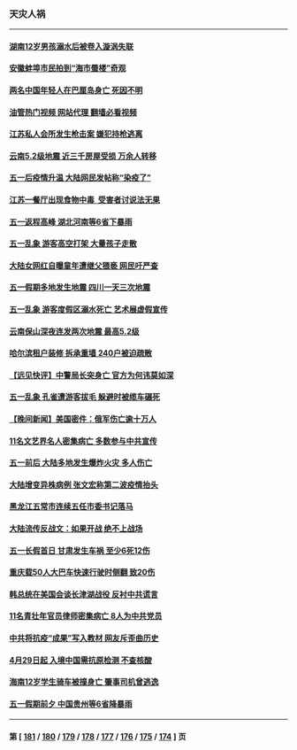 ### 天灾人祸
---
#### [湖南12岁男孩溺水后被卷入漩涡失联](../../pages/ncid280/n13988014.md?05042045) 
#### [安徽蚌埠市民拍到“海市蜃楼”奇观](../../pages/ncid280/n13988051.md?05042045) 
#### [两名中国年轻人在巴厘岛身亡 死因不明](../../pages/ncid280/n13988048.md?05042045) 
#### [油管热门视频 网站代理 翻墙必看视频](http://138.2.39.72:81/youtube.html?epic-marker?05042045)
#### [江苏私人会所发生枪击案 嫌犯持枪逃离](../../pages/ncid280/n13987911.md?05042045) 
#### [云南5.2级地震 近三千房屋受损 万余人转移](../../pages/ncid280/n13987485.md?05042045) 
#### [五一后疫情升温 大陆网民发帖称“染疫了”](../../pages/ncid280/n13987422.md?05042045) 
#### [江苏一餐厅出现食物中毒  受害者讨说法无果](../../pages/ncid280/n13987461.md?05042045) 
#### [五一返程高峰 湖北河南等6省下暴雨](../../pages/ncid280/n13987419.md?05042045) 
#### [五一乱象 游客高空打架 大量孩子走散](../../pages/ncid280/n13987182.md?05042045) 
#### [大陆女网红自曝童年遭继父猥亵 网民吁严查](../../pages/ncid280/n13987248.md?05042045) 
#### [五一假期多地发生地震 四川一天三次地震](../../pages/ncid280/n13987197.md?05042045) 
#### [五一乱象 游客度假区溺水死亡 艺术展虚假宣传](../../pages/ncid280/n13986679.md?05042045) 
#### [云南保山深夜连发两次地震 最高5.2级](../../pages/ncid280/n13986556.md?05042045) 
#### [哈尔滨租户装修 拆承重墙 240户被迫疏散](../../pages/ncid280/n13986414.md?05042045) 
#### [【远见快评】中警局长突身亡 官方为何讳莫如深](../../pages/ncid280/n13986628.md?05042045) 
#### [五一乱象 孔雀遭游客拔毛 躲避时被缆车碾死](../../pages/ncid280/n13986480.md?05042045) 
#### [【晚间新闻】美国密件：俄军伤亡逾十万人](../../pages/ncid280/n13986397.md?05042045) 
#### [11名文艺界名人密集病亡 多数参与中共宣传](../../pages/ncid280/n13986093.md?05042045) 
#### [五一前后 大陆多地发生爆炸火灾 多人伤亡](../../pages/ncid280/n13985754.md?05042045) 
#### [大陆增变异株病例 张文宏称第二波疫情抬头](../../pages/ncid280/n13984811.md?05042045) 
#### [黑龙江五常市连续五任市委书记落马](../../pages/ncid280/n13984418.md?05042045) 
#### [大陆流传反战文：如果开战 绝不上战场](../../pages/ncid280/n13984385.md?05042045) 
#### [五一长假首日 甘肃发生车祸 至少6死12伤](../../pages/ncid280/n13984358.md?05042045) 
#### [重庆载50人大巴车快速行驶时侧翻 致20伤](../../pages/ncid280/n13984020.md?05042045) 
#### [韩总统在美国会谈长津湖战役 反衬中共谎言](../../pages/ncid280/n13983741.md?05042045) 
#### [11名青壮年官员律师密集病亡 8人为中共党员](../../pages/ncid280/n13982289.md?05042045) 
#### [中共将抗疫“成果”写入教材 网友斥歪曲历史](../../pages/ncid280/n13982212.md?05042045) 
#### [4月29日起 入境中国需抗原检测 不查核酸](../../pages/ncid280/n13982286.md?05042045) 
#### [海南12岁学生骑车被撞身亡 肇事司机曾逃逸](../../pages/ncid280/n13981973.md?05042045) 
#### [五一假期前夕 中国贵州等6省降暴雨](../../pages/ncid280/n13982085.md?05042045) 

---
#### 第 [ [181](./181.md?05042045) / [180](./180.md?05042045) / [179](./179.md?05042045) / [178](./178.md?05042045) / [177](./177.md?05042045) / [176](./176.md?05042045) / [175](./175.md?05042045) / [174](./174.md?05042045) ] 页
